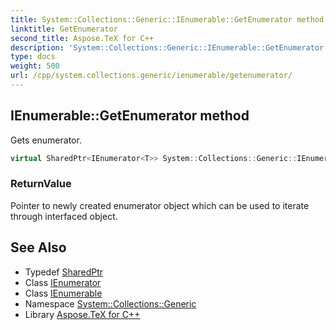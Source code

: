 ```yaml
---
title: System::Collections::Generic::IEnumerable::GetEnumerator method
linktitle: GetEnumerator
second_title: Aspose.TeX for C++
description: 'System::Collections::Generic::IEnumerable::GetEnumerator method. Gets enumerator in C++.'
type: docs
weight: 500
url: /cpp/system.collections.generic/ienumerable/getenumerator/
---
```

## IEnumerable::GetEnumerator method


Gets enumerator.

```cpp
virtual SharedPtr<IEnumerator<T>> System::Collections::Generic::IEnumerable<T>::GetEnumerator()=0
```


### ReturnValue

Pointer to newly created enumerator object which can be used to iterate through interfaced object.

## See Also

* Typedef [SharedPtr](../../../system/sharedptr/)
* Class [IEnumerator](../../ienumerator/)
* Class [IEnumerable](../)
* Namespace [System::Collections::Generic](../../)
* Library [Aspose.TeX for C++](../../../)
